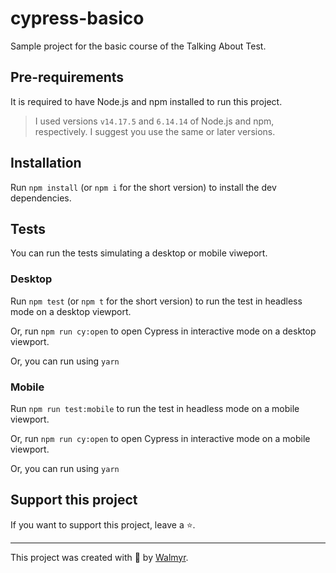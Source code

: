 # cypress-basico

Sample project for the basic course of the Talking About Test.

## Pre-requirements

It is required to have Node.js and npm installed to run this project.

> I used versions `v14.17.5` and `6.14.14` of Node.js and npm, respectively. I suggest you use the same or later versions.

## Installation

Run `npm install` (or `npm i` for the short version) to install the dev dependencies.

## Tests

You can run the tests simulating a desktop or mobile viweport.

### Desktop

Run `npm test` (or `npm t` for the short version) to run the test in headless mode on a desktop viewport.

Or, run `npm run cy:open` to open Cypress in interactive mode on a desktop viewport.

Or, you can run using `yarn`

### Mobile

Run `npm run test:mobile` to run the test in headless mode on a mobile viewport.

Or, run `npm run cy:open` to open Cypress in interactive mode on a mobile viewport.

Or, you can run using `yarn`

## Support this project

If you want to support this project, leave a ⭐.

___

This project was created with 💚 by [Walmyr](https://walmyr.dev).
